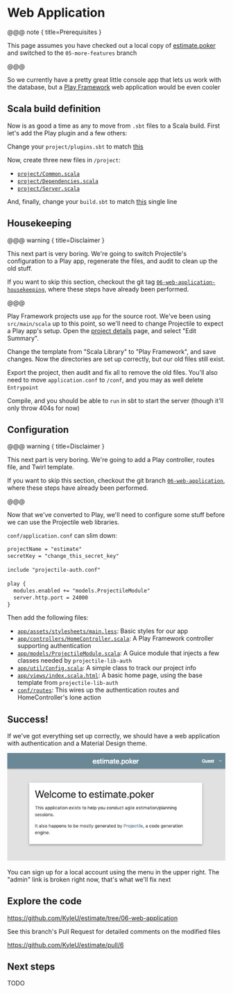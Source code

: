 # Web Application

@@@ note { title=Prerequisites }

This page assumes you have checked out a local copy of [estimate.poker](https://github.com/KyleU/estimate) and switched to the `05-more-features` branch

@@@

So we currently have a pretty great little console app that lets us work with the database, but a [Play Framework](https://www.playframework.com) web application would be even cooler


## Scala build definition

Now is as good a time as any to move from `.sbt` files to a Scala build. First let's add the Play plugin and a few others:

Change your `project/plugins.sbt` to match [this](https://github.com/KyleU/estimate/blob/06-web-application/project/plugins.sbt)

Now, create three new files in `/project`:

- [`project/Common.scala`](https://github.com/KyleU/estimate/blob/06-web-application/project/Common.scala)
- [`project/Dependencies.scala`](https://github.com/KyleU/estimate/blob/06-web-application/project/Dependencies.scala)
- [`project/Server.scala`](https://github.com/KyleU/estimate/blob/06-web-application/project/Server.scala)

And, finally, change your `build.sbt` to match [this](https://github.com/KyleU/estimate/blob/06-web-application/build.sbt) single line


## Housekeeping

@@@ warning { title=Disclaimer }

This next part is very boring. We're going to switch Projectile's configuration to a Play app, regenerate the files, and audit to clean up the old stuff.

If you want to skip this section, checkout the git tag [`06-web-application-housekeeping`](https://github.com/KyleU/estimate/tree/06-web-application-housekeeping), where these steps have already been performed.

@@@

Play Framework projects use `app` for the source root. 
We've been using `src/main/scala` up to this point, so we'll need to change Projectile to expect a Play app's setup.
Open the [project details](http://localhost:20000/project/estimate) page, and select "Edit Summary". 

Change the template from "Scala Library" to "Play Framework", and save changes. Now the directories are set up correctly, but our old files still exist.

Export the project, then audit and fix all to remove the old files. You'll also need to move `application.conf` to `/conf`, and you may as well delete `Entrypoint`

Compile, and you should be able to `run` in sbt to start the server (though it'll only throw 404s for now)


## Configuration

@@@ warning { title=Disclaimer }

This next part is very boring. We're going to add a Play controller, routes file, and Twirl template. 

If you want to skip this section, checkout the git branch [`06-web-application`](https://github.com/KyleU/estimate/tree/06-web-application), where these steps have already been performed.

@@@

Now that we've converted to Play, we'll need to configure some stuff before we can use the Projectile web libraries. 

`conf/application.conf` can slim down:

```
projectName = "estimate"
secretKey = "change_this_secret_key"

include "projectile-auth.conf"

play {
  modules.enabled += "models.ProjectileModule"
  server.http.port = 24000
}
```

Then add the following files:

- [`app/assets/stylesheets/main.less`](https://github.com/KyleU/estimate/blob/06-web-application/app/assets/stylesheets/main.less): Basic styles for our app
- [`app/controllers/HomeController.scala`](https://github.com/KyleU/estimate/blob/06-web-application/app/controllers/HomeController.scala): A Play Framework controller supporting authentication
- [`app/models/ProjectileModule.scala`](https://github.com/KyleU/estimate/blob/06-web-application/app/models/ProjectileModule.scala): A Guice module that injects a few classes needed by `projectile-lib-auth`
- [`app/util/Config.scala`](https://github.com/KyleU/estimate/blob/06-web-application/app/util/Config.scala): A simple class to track our project info
- [`app/views/index.scala.html`](https://github.com/KyleU/estimate/blob/06-web-application/app/views/index.scala.html): A basic home page, using the base template from `projectile-lib-auth`
- [`conf/routes`](https://github.com/KyleU/estimate/blob/06-web-application/conf/routes): This wires up the authentication routes and HomeController's lone action


## Success!

If we've got everything set up correctly, we should have a web application with authentication and a Material Design theme.

![success](img/06-01-success.png)

You can sign up for a local account using the menu in the upper right. The "admin" link is broken right now, that's what we'll fix next

## Explore the code

https://github.com/KyleU/estimate/tree/06-web-application

See this branch's Pull Request for detailed comments on the modified files

https://github.com/KyleU/estimate/pull/6


## Next steps

TODO
